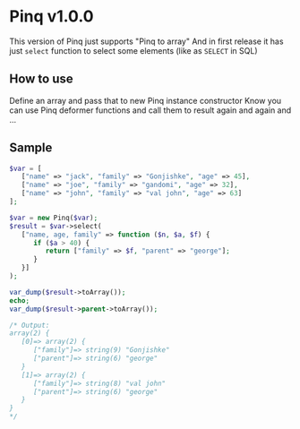 # Pinq v1.0.0

This version of Pinq just supports "Pinq to array"
And in first release it has just `select` function to select some elements (like as `SELECT` in SQL)

## How to use

Define an array and pass that to new Pinq instance constructor
Know you can use Pinq deformer functions and call them to result again and again and ...

## Sample

```php
$var = [
   ["name" => "jack", "family" => "Gonjishke", "age" => 45],
   ["name" => "joe", "family" => "gandomi", "age" => 32],
   ["name" => "john", "family" => "val john", "age" => 63]
];

$var = new Pinq($var);
$result = $var->select(
   ["name, age, family" => function ($n, $a, $f) {
      if ($a > 40) {
         return ["family" => $f, "parent" => "george"];
      }
   }]
);

var_dump($result->toArray());
echo;
var_dump($result->parent->toArray());

/* Output:
array(2) {
   [0]=> array(2) {
      ["family"]=> string(9) "Gonjishke"
      ["parent"]=> string(6) "george"
   }
   [1]=> array(2) {
      ["family"]=> string(8) "val john"
      ["parent"]=> string(6) "george"
   }
}
*/
```
